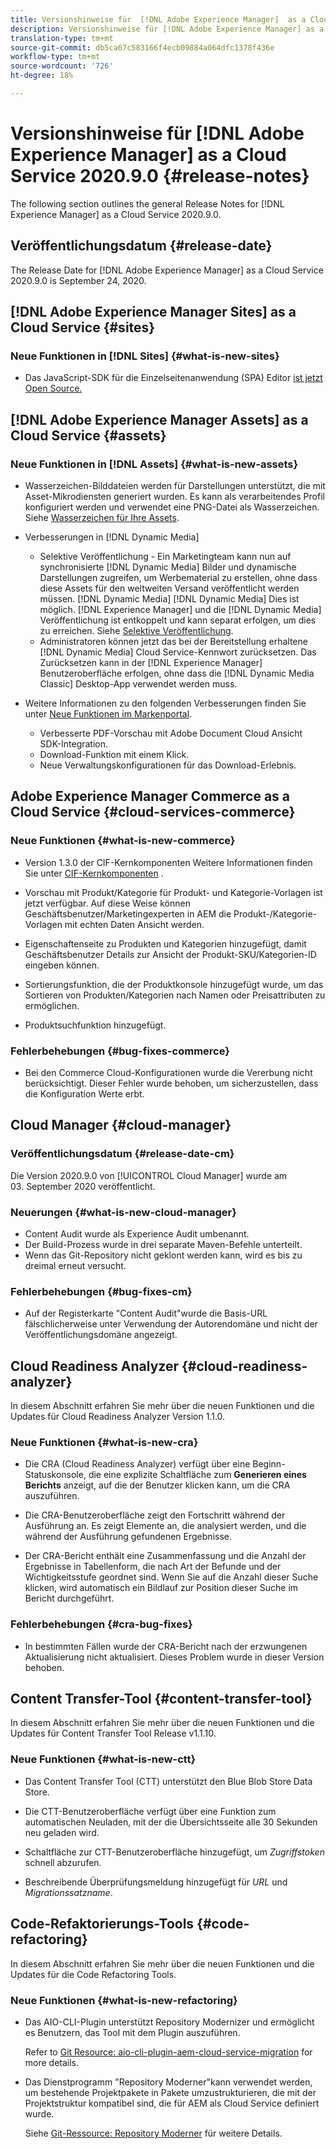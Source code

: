 ```yaml
---
title: Versionshinweise für  [!DNL Adobe Experience Manager]  as a Cloud Service 2020.9.0.
description: Versionshinweise für [!DNL Adobe Experience Manager] as a Cloud Service für 2020.9.0.
translation-type: tm+mt
source-git-commit: db5ca67c583166f4ecb09884a064dfc1378f436e
workflow-type: tm+mt
source-wordcount: '726'
ht-degree: 18%

---
```



# Versionshinweise für [!DNL Adobe Experience Manager] as a Cloud Service 2020.9.0 {#release-notes}

The following section outlines the general Release Notes for [!DNL Experience Manager] as a Cloud Service 2020.9.0.

## Veröffentlichungsdatum {#release-date}

The Release Date for [!DNL Adobe Experience Manager] as a Cloud Service 2020.9.0 is September 24, 2020.

## [!DNL Adobe Experience Manager Sites] as a Cloud Service {#sites}

### Neue Funktionen in [!DNL Sites] {#what-is-new-sites}

* Das JavaScript-SDK für die Einzelseitenanwendung (SPA) Editor [ist jetzt Open Source.](/help/implementing/developing/spa/reference-materials.md)

## [!DNL Adobe Experience Manager Assets] as a Cloud Service {#assets}

### Neue Funktionen in [!DNL Assets] {#what-is-new-assets}

* Wasserzeichen-Bilddateien werden für Darstellungen unterstützt, die mit Asset-Mikrodiensten generiert wurden. Es kann als verarbeitendes Profil konfiguriert werden und verwendet eine PNG-Datei als Wasserzeichen. Siehe [Wasserzeichen für Ihre Assets](/help/assets/watermark-assets.md).

* Verbesserungen in [!DNL Dynamic Media]

   * Selektive Veröffentlichung - Ein Marketingteam kann nun auf synchronisierte [!DNL Dynamic Media] Bilder und dynamische Darstellungen zugreifen, um Werbematerial zu erstellen, ohne dass diese Assets für den weltweiten Versand veröffentlicht werden müssen. [!DNL Dynamic Media] [!DNL Dynamic Media] Dies ist möglich. [!DNL Experience Manager] und die [!DNL Dynamic Media] Veröffentlichung ist entkoppelt und kann separat erfolgen, um dies zu erreichen. Siehe [Selektive Veröffentlichung](/help/assets/dynamic-media/selective-publishing.md).
   * Administratoren können jetzt das bei der Bereitstellung erhaltene [!DNL Dynamic Media] Cloud Service-Kennwort zurücksetzen. Das Zurücksetzen kann in der [!DNL Experience Manager] Benutzeroberfläche erfolgen, ohne dass die [!DNL Dynamic Media Classic] Desktop-App verwendet werden muss.

* Weitere Informationen zu den folgenden Verbesserungen finden Sie unter [Neue Funktionen im Markenportal](https://docs.adobe.com/content/help/en/experience-manager-brand-portal/using/introduction/whats-new.html).

   * Verbesserte PDF-Vorschau mit Adobe Document Cloud Ansicht SDK-Integration.
   * Download-Funktion mit einem Klick.
   * Neue Verwaltungskonfigurationen für das Download-Erlebnis.

<!--
### Bugs Fixed {#bugs-fixed-assets}

TBD: list of Assets aaCS bugs that are fixed.
-->

## Adobe Experience Manager Commerce as a Cloud Service {#cloud-services-commerce}

### Neue Funktionen {#what-is-new-commerce}

* Version 1.3.0 der CIF-Kernkomponenten Weitere Informationen finden Sie unter [CIF-Kernkomponenten](https://github.com/adobe/aem-core-cif-components/releases/tag/core-cif-components-reactor-1.3.0) .

* Vorschau mit Produkt/Kategorie für Produkt- und Kategorie-Vorlagen ist jetzt verfügbar. Auf diese Weise können Geschäftsbenutzer/Marketingexperten in AEM die Produkt-/Kategorie-Vorlagen mit echten Daten Ansicht werden.

* Eigenschaftenseite zu Produkten und Kategorien hinzugefügt, damit Geschäftsbenutzer Details zur Ansicht der Produkt-SKU/Kategorien-ID eingeben können.

* Sortierungsfunktion, die der Produktkonsole hinzugefügt wurde, um das Sortieren von Produkten/Kategorien nach Namen oder Preisattributen zu ermöglichen.

* Produktsuchfunktion hinzugefügt.

### Fehlerbehebungen {#bug-fixes-commerce}

* Bei den Commerce Cloud-Konfigurationen wurde die Vererbung nicht berücksichtigt. Dieser Fehler wurde behoben, um sicherzustellen, dass die Konfiguration Werte erbt.

## Cloud Manager {#cloud-manager}

### Veröffentlichungsdatum {#release-date-cm}

Die Version 2020.9.0 von [!UICONTROL Cloud Manager] wurde am 03. September 2020 veröffentlicht.

### Neuerungen {#what-is-new-cloud-manager}

* Content Audit wurde als Experience Audit umbenannt.
* Der Build-Prozess wurde in drei separate Maven-Befehle unterteilt.
* Wenn das Git-Repository nicht geklont werden kann, wird es bis zu dreimal erneut versucht.

### Fehlerbehebungen {#bug-fixes-cm}

* Auf der Registerkarte &quot;Content Audit&quot;wurde die Basis-URL fälschlicherweise unter Verwendung der Autorendomäne und nicht der Veröffentlichungsdomäne angezeigt.

## Cloud Readiness Analyzer {#cloud-readiness-analyzer}

In diesem Abschnitt erfahren Sie mehr über die neuen Funktionen und die Updates für Cloud Readiness Analyzer Version 1.1.0.

### Neue Funktionen {#what-is-new-cra}

* Die CRA (Cloud Readiness Analyzer) verfügt über eine Beginn-Statuskonsole, die eine explizite Schaltfläche zum **Generieren eines Berichts** anzeigt, auf die der Benutzer klicken kann, um die CRA auszuführen.

* Die CRA-Benutzeroberfläche zeigt den Fortschritt während der Ausführung an. Es zeigt Elemente an, die analysiert werden, und die während der Ausführung gefundenen Ergebnisse.

* Der CRA-Bericht enthält eine Zusammenfassung und die Anzahl der Ergebnisse in Tabellenform, die nach Art der Befunde und der Wichtigkeitsstufe geordnet sind. Wenn Sie auf die Anzahl dieser Suche klicken, wird automatisch ein Bildlauf zur Position dieser Suche im Bericht durchgeführt.

### Fehlerbehebungen {#cra-bug-fixes}

* In bestimmten Fällen wurde der CRA-Bericht nach der erzwungenen Aktualisierung nicht aktualisiert. Dieses Problem wurde in dieser Version behoben.

## Content Transfer-Tool {#content-transfer-tool}

In diesem Abschnitt erfahren Sie mehr über die neuen Funktionen und die Updates für Content Transfer Tool Release v1.1.10.

### Neue Funktionen {#what-is-new-ctt}

* Das Content Transfer Tool (CTT) unterstützt den Blue Blob Store Data Store.

* Die CTT-Benutzeroberfläche verfügt über eine Funktion zum automatischen Neuladen, mit der die Übersichtsseite alle 30 Sekunden neu geladen wird.

* Schaltfläche zur CTT-Benutzeroberfläche hinzugefügt, um *Zugriffstoken* schnell abzurufen.

* Beschreibende Überprüfungsmeldung hinzugefügt für *URL* und *Migrationssatzname*.

## Code-Refaktorierungs-Tools {#code-refactoring}

In diesem Abschnitt erfahren Sie mehr über die neuen Funktionen und die Updates für die Code Refactoring Tools.

### Neue Funktionen {#what-is-new-refactoring}

* Das AIO-CLI-Plugin unterstützt Repository Modernizer und ermöglicht es Benutzern, das Tool mit dem Plugin auszuführen.

   Refer to [Git Resource: aio-cli-plugin-aem-cloud-service-migration](https://github.com/adobe/aio-cli-plugin-aem-cloud-service-migration) for more details.

* Das Dienstprogramm &quot;Repository Moderner&quot;kann verwendet werden, um bestehende Projektpakete in Pakete umzustrukturieren, die mit der Projektstruktur kompatibel sind, die für AEM als Cloud Service definiert wurde.

   Siehe [Git-Ressource: Repository Moderner](https://github.com/adobe/aem-cloud-service-source-migration/tree/master/packages/repository-modernizer) für weitere Details.

